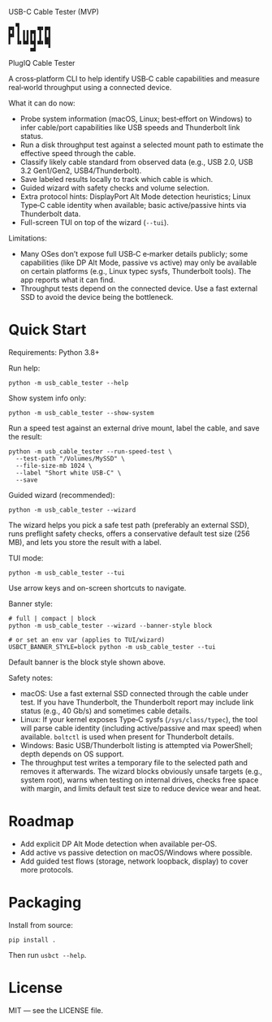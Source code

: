 USB-C Cable Tester (MVP)

```
▄▖▜     ▄▖▄▖  
▙▌▐ ▌▌▛▌▐ ▌▌  
▌ ▐▖▙▌▙▌▟▖█▌  
      ▄▌   ▘
```
PlugIQ Cable Tester

A cross‑platform CLI to help identify USB‑C cable capabilities and measure real‑world throughput using a connected device.

What it can do now:
- Probe system information (macOS, Linux; best‑effort on Windows) to infer cable/port capabilities like USB speeds and Thunderbolt link status.
- Run a disk throughput test against a selected mount path to estimate the effective speed through the cable.
- Classify likely cable standard from observed data (e.g., USB 2.0, USB 3.2 Gen1/Gen2, USB4/Thunderbolt).
- Save labeled results locally to track which cable is which.
- Guided wizard with safety checks and volume selection.
- Extra protocol hints: DisplayPort Alt Mode detection heuristics; Linux Type‑C cable identity when available; basic active/passive hints via Thunderbolt data.
 - Full-screen TUI on top of the wizard (`--tui`).

Limitations:
- Many OSes don’t expose full USB‑C e‑marker details publicly; some capabilities (like DP Alt Mode, passive vs active) may only be available on certain platforms (e.g., Linux typec sysfs, Thunderbolt tools). The app reports what it can find.
- Throughput tests depend on the connected device. Use a fast external SSD to avoid the device being the bottleneck.

Quick Start
===========

Requirements: Python 3.8+

Run help:
```
python -m usb_cable_tester --help
```

Show system info only:
```
python -m usb_cable_tester --show-system
```

Run a speed test against an external drive mount, label the cable, and save the result:
```
python -m usb_cable_tester --run-speed-test \
  --test-path "/Volumes/MySSD" \
  --file-size-mb 1024 \
  --label "Short white USB-C" \
  --save
```

Guided wizard (recommended):
```
python -m usb_cable_tester --wizard
```
The wizard helps you pick a safe test path (preferably an external SSD), runs preflight safety checks, offers a conservative default test size (256 MB), and lets you store the result with a label.

TUI mode:
```
python -m usb_cable_tester --tui
```
Use arrow keys and on-screen shortcuts to navigate.

Banner style:
```
# full | compact | block
python -m usb_cable_tester --wizard --banner-style block

# or set an env var (applies to TUI/wizard)
USBCT_BANNER_STYLE=block python -m usb_cable_tester --tui
```
Default banner is the block style shown above.

Safety notes:
- macOS: Use a fast external SSD connected through the cable under test. If you have Thunderbolt, the Thunderbolt report may include link status (e.g., 40 Gb/s) and sometimes cable details.
- Linux: If your kernel exposes Type‑C sysfs (`/sys/class/typec`), the tool will parse cable identity (including active/passive and max speed) when available. `boltctl` is used when present for Thunderbolt details.
- Windows: Basic USB/Thunderbolt listing is attempted via PowerShell; depth depends on OS support.
 - The throughput test writes a temporary file to the selected path and removes it afterwards. The wizard blocks obviously unsafe targets (e.g., system root), warns when testing on internal drives, checks free space with margin, and limits default test size to reduce device wear and heat.

Roadmap
=======
- Add explicit DP Alt Mode detection when available per‑OS.
- Add active vs passive detection on macOS/Windows where possible.
- Add guided test flows (storage, network loopback, display) to cover more protocols.

Packaging
=========
Install from source:
```
pip install .
```
Then run `usbct --help`.

License
=======
MIT — see the LICENSE file.
